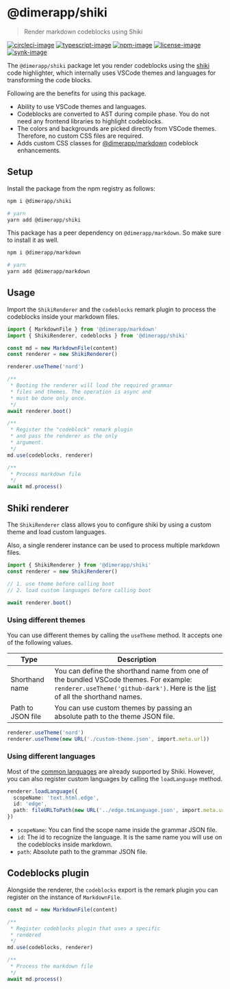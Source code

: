 # @dimerapp/shiki
> Render markdown codeblocks using Shiki

[![circleci-image]][circleci-url] [![typescript-image]][typescript-url] [![npm-image]][npm-url] [![license-image]][license-url] [![synk-image]][synk-url]

The `@dimerapp/shiki` package let you render codeblocks using the [shiki](http://shiki.matsu.io/) code highlighter, which internally uses VSCode themes and languages for transforming the code blocks.

Following are the benefits for using this package.

- Ability to use VSCode themes and languages.
- Codeblocks are converted to AST during compile phase. You do not need any frontend libraries to highlight codeblocks.
- The colors and backgrounds are picked directly from VSCode themes. Therefore, no custom CSS files are required.
- Adds custom CSS classes for [@dimerapp/markdown](https://github.com/dimerapp/markdown/tree/next#codeblock-enhancements) codeblock enhancements.

## Setup
Install the package from the npm registry as follows:

```sh
npm i @dimerapp/shiki

# yarn
yarn add @dimerapp/shiki
```

This package has a peer dependency on `@dimerapp/markdown`. So make sure to install it as well.

```sh
npm i @dimerapp/markdown

# yarn
yarn add @dimerapp/markdown
```

## Usage
Import the `ShikiRenderer` and the `codeblocks` remark plugin to process the codeblocks inside your markdown files.

```ts
import { MarkdownFile } from '@dimerapp/markdown'
import { ShikiRenderer, codeblocks } from '@dimerapp/shiki'

const md = new MarkdownFile(content)
const renderer = new ShikiRenderer()

renderer.useTheme('nord')

/**
 * Booting the renderer will load the required grammar
 * files and themes. The operation is async and
 * must be done only once.
 */
await renderer.boot()

/**
 * Register the "codeblock" remark plugin
 * and pass the renderer as the only
 * argument.
 */
md.use(codeblocks, renderer)

/**
 * Process markdown file
 */
await md.process()
```

## Shiki renderer
The `ShikiRenderer` class allows you to configure shiki by using a custom theme and load custom languages.

Also, a single renderer instance can be used to process multiple markdown files.

```ts
import { ShikiRenderer } from '@dimerapp/shiki'
const renderer = new ShikiRenderer()

// 1. use theme before calling boot
// 2. load custom languages before calling boot

await renderer.boot()
```

### Using different themes
You can use different themes by calling the `useTheme` method. It accepts one of the following values.

| Type | Description |
|------|-------------|
| Shorthand name | You can define the shorthand name from one of the bundled VSCode themes. For example: `renderer.useTheme('github-dark')`. Here is the [list](https://github.com/shikijs/shiki/blob/main/docs/themes.md#all-themes) of all the shorthand names. |
| Path to JSON file | You can use custom themes by passing an absolute path to the theme JSON file.

```ts
renderer.useTheme('nord')
renderer.useTheme(new URL('./custom-theme.json', import.meta.url))
```

### Using different languages
Most of the [common languages](https://github.com/shikijs/shiki/blob/main/docs/languages.md#all-languages) are already supported by Shiki. However, you can also register custom languages by calling the `loadLanguage` method.

```ts
renderer.loadLanguage({
  scopeName: 'text.html.edge',
  id: 'edge',
  path: fileURLToPath(new URL('../edge.tmLanguage.json', import.meta.url)),  
})
```

- `scopeName`: You can find the scope name inside the grammar JSON file.
- `id`: The id to recognize the language. It is the same name you will use on the codeblocks inside markdown.
- `path`: Absolute path to the grammar JSON file.

## Codeblocks plugin
Alongside the renderer, the `codeblocks` export is the remark plugin you can register on the instance of `MarkdownFile`.

```ts
const md = new MarkdownFile(content)

/**
 * Register codeblocks plugin that uses a specific
 * rendered
 */
md.use(codeblocks, renderer)

/**
 * Process the markdown file
 */
await md.process()
```

[circleci-image]: https://img.shields.io/circleci/project/github/dimerapp/shiki/master.svg?style=for-the-badge&logo=circleci
[circleci-url]: https://circleci.com/gh/dimerapp/shiki "circleci"

[typescript-image]: https://img.shields.io/badge/Typescript-294E80.svg?style=for-the-badge&logo=typescript
[typescript-url]:  "typescript"

[npm-image]: https://img.shields.io/npm/v/@dimerapp/shiki.svg?style=for-the-badge&logo=npm
[npm-url]: https://npmjs.org/package/@dimerapp/shiki "npm"

[license-image]: https://img.shields.io/npm/l/@dimerapp/shiki?color=blueviolet&style=for-the-badge
[license-url]: LICENSE.md "license"

[synk-image]: https://img.shields.io/snyk/vulnerabilities/github/dimerapp/shiki?label=Synk%20Vulnerabilities&style=for-the-badge
[synk-url]: https://snyk.io/test/github/dimerapp/shiki?targetFile=package.json "synk"
